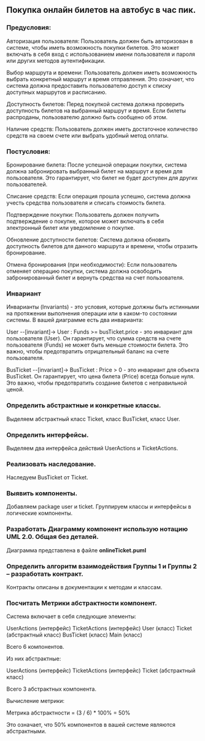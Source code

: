 
## Покупка онлайн билетов на автобус в час пик.

### Предусловия:

Авторизация пользователя: Пользователь должен быть авторизован в системе, чтобы иметь возможность покупки билетов. Это может включать в себя вход с использованием имени пользователя и пароля или других методов аутентификации.

Выбор маршрута и времени: Пользователь должен иметь возможность выбрать конкретный маршрут и время отправления. Это означает, что система должна предоставить пользователю доступ к списку доступных маршрутов и расписанию.

Доступность билетов: Перед покупкой система должна проверить доступность билетов на выбранный маршрут и время. Если билеты распроданы, пользователю должно быть сообщено об этом.

Наличие средств: Пользователь должен иметь достаточное количество средств на своем счете или выбрать удобный метод оплаты.


### Постусловия:

Бронирование билета: После успешной операции покупки, система должна забронировать выбранный билет на маршрут и время для пользователя. Это гарантирует, что билет не будет доступен для других пользователей.

Списание средств: Если операция прошла успешно, система должна учесть средства пользователя и списать стоимость билета.

Подтверждение покупки: Пользователь должен получить подтверждение о покупке, которое может включать в себя электронный билет или уведомление о покупке.

Обновление доступности билетов: Система должна обновить доступность билетов для данного маршрута и времени, чтобы отразить бронирование.

Отмена бронирования (при необходимости): Если пользователь отменяет операцию покупки, система должна освободить забронированный билет и вернуть средства на счет пользователя.

### Инвариант
Инварианты (Invariants) - это условия, которые должны быть истинными на протяжении выполнения операции или в каком-то состоянии системы. В вашей диаграмме есть два инварианта:

User --[invariant]-> User : Funds >= busTicket.price - это инвариант для пользователя (User). Он гарантирует, что сумма средств на счете пользователя (Funds) не может быть меньше стоимости билета. Это важно, чтобы предотвратить отрицательный баланс на счете пользователя.

BusTicket --[invariant]-> BusTicket : Price > 0 - это инвариант для объекта BusTicket. Он гарантирует, что цена билета (Price) всегда больше нуля. Это важно, чтобы предотвратить создание билетов с неправильной ценой.


### Определить абстрактные и конкретные классы.
Выделяем абстрактный класс Ticket, класс BusTicket, класс User.

### Определить интерфейсы.
Выделяем два интерфейса действий UserActions и TicketActions.

### Реализовать наследование.
Наследуем BusTicket от Ticket.

### Выявить компоненты.
Добавляем package user и ticket. Группируем классы и интерфейсы в логические компоненты.

### Разработать Диаграмму компонент использую нотацию UML 2.0. Общая без деталей.
Диаграмма представлена в файле **onlineTicket.puml**

### Определить алгоритм взаимодействия Группы 1 и Группы 2 – разработать контракт.
Контракты описаны в документации к методам и классам.

### Посчитать Метрики абстрактности компонент.

Система включает в себя следующие элементы:

UserActions (интерфейс)
TicketActions (интерфейс)
User (класс)
Ticket (абстрактный класс)
BusTicket (класс)
Main (класс)

Всего 6 компонентов.

Из них абстрактные:

UserActions (интерфейс)
TicketActions (интерфейс)
Ticket (абстрактный класс)

Всего 3 абстрактных компонента.

Вычисление метрики:

Метрика абстрактности = (3 / 6) * 100% = 50%

Это означает, что 50% компонентов в вашей системе являются абстрактными.
